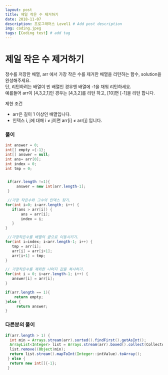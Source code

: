 ```yaml
---
layout: post
title: 제일 작은 수 제거하기
date: 2018-11-07
description: 프로그래머스 Level1 # Add post description
img: coding.jpeg
tags: [Coding test] # add tag
---
```


# 제일 작은 수 제거하기
정수를 저장한 배열, arr 에서 가장 작은 수를 제거한 배열을 리턴하는 함수, solution을 완성해주세요.  
단, 리턴하려는 배열이 빈 배열인 경우엔 배열에 -1을 채워 리턴하세요.  
예를들어 arr이 [4,3,2,1]인 경우는 [4,3,2]를 리턴 하고, [10]면 [-1]을 리턴 합니다.

제한 조건
- arr은 길이 1 이상인 배열입니다.
- 인덱스 i, j에 대해 i ≠ j이면 arr[i] ≠ arr[j] 입니다.

### 풀이

~~~java
int answer = 0;
int[] empty ={-1};
int[] answer = null;
int ans= arr[0];
int index = 0;
int tmp = 0;


 if(arr.length !=1){
     answer = new int[arr.length-1];
 }

 //가장 작은수와 그수의 인덱스 찾기.
for(int i=0; i<arr.length; i++) {
   if(ans > arr[i]) {
       ans = arr[i];
       index = i;
   }
}

 //가장작은수를 배열의 끝으로 이동시키기.
for(int i=index; i<arr.length-1; i++) {
   tmp = arr[i];
   arr[i] = arr[i+1];
   arr[i+1] = tmp;
}

// 가장작은수를 제외한 나머지 값을 복사하기.
for(int i = 0; i<arr.length-1; i++) {
   answer[i] = arr[i];
}

if(arr.length == 1){
    return empty;
}else {
     return answer;
}
~~~
### 다른분의 풀이
~~~java
if(arr.length > 1) {
  int min = Arrays.stream(arr).sorted().findFirst().getAsInt();
  ArrayList<Integer> list = Arrays.stream(arr).boxed().collect(Collectors.toCollection(ArrayList::new));
  list.remove((Object)min);
  return list.stream().mapToInt(Integer::intValue).toArray();
 } else {
  return new int[]{-1};
 }
~~~
